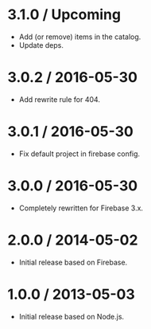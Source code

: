 3.1.0 / Upcoming
================

* Add (or remove) items in the catalog.
* Update deps.

3.0.2 / 2016-05-30
==================

* Add rewrite rule for 404.

3.0.1 / 2016-05-30
==================

* Fix default project in firebase config.

3.0.0 / 2016-05-30
==================

* Completely rewritten for Firebase 3.x.

2.0.0 / 2014-05-02
==================

* Initial release based on Firebase.

1.0.0 / 2013-05-03
==================

* Initial release based on Node.js.
